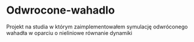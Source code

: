 # Odwrocone-wahadlo
Projekt na studia w którym zaimplementowałem symulację odwróconego wahadła w oparciu o nieliniowe równanie dynamiki
